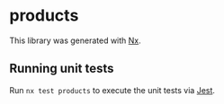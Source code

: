 # products

This library was generated with [Nx](https://nx.dev).

## Running unit tests

Run `nx test products` to execute the unit tests via [Jest](https://jestjs.io).
